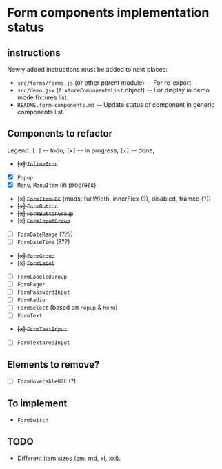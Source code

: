# Form components implementation status

## instructions

Newly added instructions must be added to next places:

- `src/forms/forms.js` (or other parent module) -- For re-export.
- `src/demo.jsx` (`fixtureComponentsList` object) -- For display in demo mode fixtures list.
- `README.form-components.md` -- Update status of component in generic components list.

## Components to refactor

Legend: `[ ]` -- todo, `[x]` -- in progress, ~~`[x]`~~ -- done;

- ~~[x] `InlineIcon`~~
-   [x] `Popup`
-   [x] `Menu`, `MenuItem` (in progress)
- ~~[x] `FormItemHOC` (mods: fullWidth, innerFlex (?), disabled, framed (?))~~
- ~~[x] `FormButton`~~
- ~~[x] `FormButtonGroup`~~
- ~~[x] `FormInputGroup`~~
-   [ ] `FormDateRange` (???)
-   [ ] `FormDateTime` (???)
- ~~[x] `FormGroup`~~
- ~~[x] `FormLabel`~~
-   [ ] `FormLabeledGroup`
-   [ ] `FormPager`
-   [ ] `FormPasswordInput`
-   [ ] `FormRadio`
-   [ ] `FormSelect` (based on `Popup` & `Menu`)
-   [ ] `FormText`
- ~~[x] `FormTextInput`~~
-   [ ] `FormTextareaInput`

## Elements to remove?

- [ ] `FormHoverableHOC` (?)

## To implement

- `FormSwitch`

## TODO

- Different item sizes (sm, md, xl, xxl).

<!--
 @changed 2020.10.27, 06:05
-->

